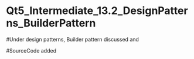 # Qt5_Intermediate_13.2_DesignPatterns_BuilderPattern

#Under design patterns, Builder pattern discussed and

#SourceCode added 
